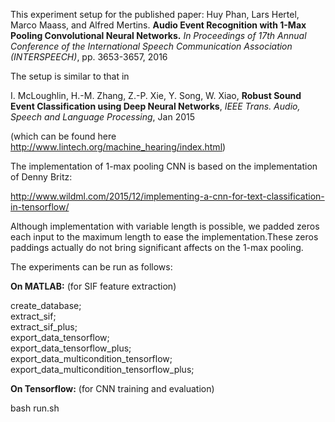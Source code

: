 This experiment setup for the published paper:
Huy Phan, Lars Hertel, Marco Maass, and Alfred Mertins. **Audio Event Recognition with 1-Max Pooling Convolutional Neural Networks.** _In Proceedings of 17th Annual Conference of the International Speech Communication Association (INTERSPEECH)_, pp. 3653-3657, 2016

The setup is similar to that in 

I. McLoughlin, H.-M. Zhang, Z.-P. Xie, Y. Song, W. Xiao, **Robust Sound Event Classification using Deep Neural Networks**, _IEEE Trans. Audio, Speech and Language Processing_, Jan 2015

(which can be found here http://www.lintech.org/machine_hearing/index.html)

The implementation of 1-max pooling CNN is based on the implementation of Denny Britz:

http://www.wildml.com/2015/12/implementing-a-cnn-for-text-classification-in-tensorflow/


Although implementation with variable length is possible, we padded zeros each input to the maximum length to ease the implementation.These zeros paddings actually do not bring significant affects on the 1-max pooling.

The experiments can be run as follows:

**On MATLAB:** (for SIF feature extraction)

create_database;  
extract_sif;  
extract_sif_plus;  
export_data_tensorflow;  
export_data_tensorflow_plus;  
export_data_multicondition_tensorflow;  
export_data_multicondition_tensorflow_plus;  

**On Tensorflow:** (for CNN training and evaluation)

bash run.sh

